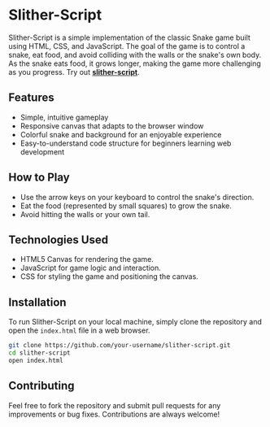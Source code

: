 # Slither-Script

Slither-Script is a simple implementation of the classic Snake game built using HTML, CSS, and JavaScript. The goal of the game is to control a snake, eat food, and avoid colliding with the walls or the snake's own body. As the snake eats food, it grows longer, making the game more challenging as you progress.
Try out **[slither-script](https://vighnesh-radhakrishnan.github.io/slither-script/)**.

## Features

- Simple, intuitive gameplay
- Responsive canvas that adapts to the browser window
- Colorful snake and background for an enjoyable experience
- Easy-to-understand code structure for beginners learning web development

## How to Play

- Use the arrow keys on your keyboard to control the snake's direction.
- Eat the food (represented by small squares) to grow the snake.
- Avoid hitting the walls or your own tail.

## Technologies Used

- HTML5 Canvas for rendering the game.
- JavaScript for game logic and interaction.
- CSS for styling the game and positioning the canvas.

## Installation

To run Slither-Script on your local machine, simply clone the repository and open the `index.html` file in a web browser.

```bash
git clone https://github.com/your-username/slither-script.git
cd slither-script
open index.html
```

## Contributing

Feel free to fork the repository and submit pull requests for any improvements or bug fixes. Contributions are always welcome!

<!-- ## License

This project is licensed under the MIT License. -->
